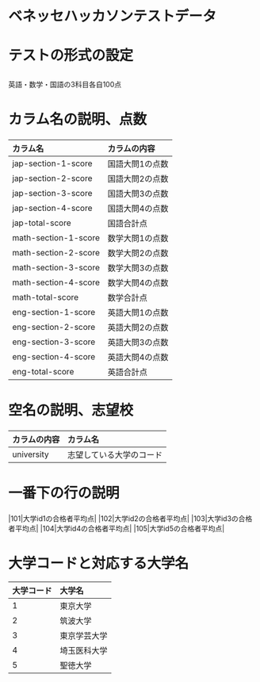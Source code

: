 # ベネッセハッカソンテストデータ<h1>

# テストの形式の設定<h2>

英語・数学・国語の3科目各自100点

# カラム名の説明、点数<h3>
|カラム名|カラムの内容|
|:---|:----|
|jap-section-1-score|国語大問1の点数|
|jap-section-2-score|国語大問2の点数|
|jap-section-3-score|国語大問3の点数|
|jap-section-4-score|国語大問4の点数|
|jap-total-score|国語合計点|
|math-section-1-score|数学大問1の点数|
|math-section-2-score|数学大問2の点数|
|math-section-3-score|数学大問3の点数|
|math-section-4-score|数学大問4の点数|
|math-total-score|数学合計点|
|eng-section-1-score|英語大問1の点数|
|eng-section-2-score|英語大問2の点数|
|eng-section-3-score|英語大問3の点数|
|eng-section-4-score|英語大問4の点数|
|eng-total-score|英語合計点|
# 空名の説明、志望校<h3>
|カラムの内容|カラム名|
|:---|:---|
|university|志望している大学のコード|

# 一番下の行の説明<h3>
|101|大学id1の合格者平均点|
|102|大学id2の合格者平均点|
|103|大学id3の合格者平均点|
|104|大学id4の合格者平均点|
|105|大学id5の合格者平均点|

# 大学コードと対応する大学名
|大学コード|大学名|
|:---|:---|
|1|東京大学|
|2|筑波大学|
|3|東京学芸大学|
|4|埼玉医科大学|
|5|聖徳大学|
